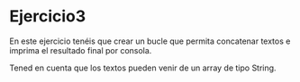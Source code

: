 # Ejercicio3
En este ejercicio tenéis que crear un bucle que permita concatenar textos e imprima el resultado final por consola.

Tened en cuenta que los textos pueden venir de un array de tipo String.
